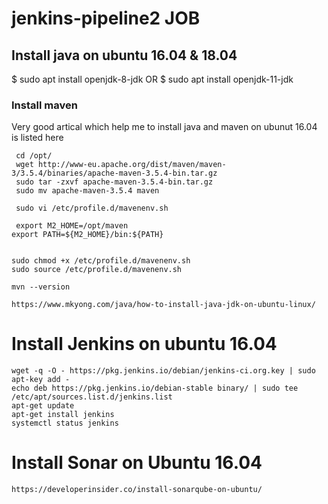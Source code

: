 # jenkins-pipeline2 JOB

## Install java on ubuntu 16.04  & 18.04


$ sudo apt install openjdk-8-jdk
OR
$ sudo apt install openjdk-11-jdk

### Install maven  ###


Very good artical which help me to install java and maven on ubunut 16.04 is listed here
```
 cd /opt/
 wget http://www-eu.apache.org/dist/maven/maven-3/3.5.4/binaries/apache-maven-3.5.4-bin.tar.gz
 sudo tar -zxvf apache-maven-3.5.4-bin.tar.gz
 sudo mv apache-maven-3.5.4 maven 
 
 sudo vi /etc/profile.d/mavenenv.sh
 
 export M2_HOME=/opt/maven
export PATH=${M2_HOME}/bin:${PATH}


sudo chmod +x /etc/profile.d/mavenenv.sh
sudo source /etc/profile.d/mavenenv.sh

mvn --version

https://www.mkyong.com/java/how-to-install-java-jdk-on-ubuntu-linux/
```
# Install Jenkins on ubuntu 16.04 #

```
wget -q -O - https://pkg.jenkins.io/debian/jenkins-ci.org.key | sudo apt-key add -
echo deb https://pkg.jenkins.io/debian-stable binary/ | sudo tee /etc/apt/sources.list.d/jenkins.list
apt-get update
apt-get install jenkins
systemctl status jenkins
 ```
 
 # Install Sonar on Ubuntu 16.04 #
```
https://developerinsider.co/install-sonarqube-on-ubuntu/
